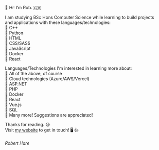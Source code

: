 👋 Hi! I'm Rob. 🇬🇧

I am studying BSc Hons Computer Science while learning to build projects and applications with these languages/technologies: \
  🔹 C++ \
  🔹 Python \
  🔹 HTML \
  🔹 CSS/SASS \
  🔹 JavaScript \
  🔹 Docker \
  🔹 React
  
Languages/Technologies I'm interested in learning more about:  \
  🔹 All of the above, of course \
  🔹 Cloud technologies (Azure/AWS/Vercel) \
  🔹 ASP.NET \
  🔹 PHP \
  🔹 Docker \
  🔹 React \
  🔹 Vue.js \
  🔹 SQL \
  🔹 Many more! Suggestions are appreciated!
  
Thanks for reading. 😃 \
Visit [my website](https://robertharedev.github.io/Portfolio/) to get in touch! 🖥️ 👍

###### *Robert Hare*
